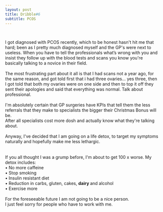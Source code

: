 ```yaml
---
layout: post
title: Dribble#6
subtitle: PCOS
---
```


<div class="text-center">
<br/>
</div>

I got diagnosed with PCOS recently, which to be honest hasn't hit me that hard; 
been as I pretty much diagnosed myself and the GP's were next to useless. 
When you have to tell the professionals what’s wrong with you and insist they 
follow up with the blood tests and scans you know you're basically talking to a 
novice in their field. <br><br>
The most frustrating part about it all is that I had scans not a year ago, 
for the same reason, and got told first that i had three ovaries... yes three, 
then I got told that both my ovaries were on one side and then to top it off they 
sent their apologies and said that everything was normal. Talk about professional. <br><br>
I'm absolutely certain that GP surgeries have KPIs that tell them the less referrals 
that they make to specialists the bigger their Christmas Bonus will be. <br>
After all specialists cost more dosh and actually know what they're talking about. <br><br>
Anyway, I've decided that I am going on a life detox, 
to target my symptoms naturally and hopefully make me less lethargic.<br> 
<br><br>
If you all thought I was a grump before, I'm about to get 100 x worse. My detox includes:<br>
•	No more caffeine<br>
•	Stop smoking<br>
•	Insulin resistant diet<br>
•	Reduction in carbs, gluten, cakes, <b> dairy </b> and alcohol<br>
•	Exercise more<br><br>
For the foreseeable future I am not going to be a nice person. <br>
I just feel sorry for people who have to work with me. 


<br><br>
</font>